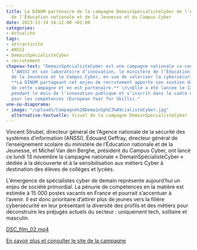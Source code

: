 ```yaml
---
title: La DINUM partenaire de la campagne DemainSpécialisteCyber de l'ANSSI, du ministère
  de l'Éducation nationale et de la Jeunesse et du Campus Cyber
date: 2023-11-14 16:12:00 +01:00
categories:
- Actualité
tags:
- attractivité
- ANSSI
- DemainSpécialisteCyber
- recrutement
chapeau-text: "DemainSpécialisteCyber est une campagne nationale co-construite par
  l’ANSSI et son laboratoire d’innovation, le ministère de l’Éducation nationale et
  de la Jeunesse et le Campus Cyber, en vue de valoriser la cybersécurité et ses métiers.
  **La DINUM partageant cet enjeu de recrutement apporte son soutien dans la diffusion
  de cette campagne et en est partenaire.** \n\nElle a été lancée le 13 novembre 2023,
  pendant le mois de l’innovation publique et s’inscrit dans le cadre de l’année européenne
  pour les compétences (European Year for Skills)."
une-ou-diaporama:
- image: "/uploads/Campagne%20DemainSp%C3%A9cialisteCyber.jpg"
  alternative-textuelle: Visuel de la campagne DemainSpécialisteCyber
---
```


Vincent Strubel, directeur général de l’Agence nationale de la sécurité des systèmes d’information (ANSSI), Édouard Geffray, directeur général de l’enseignement scolaire du ministère de l’Éducation nationale et de la Jeunesse, et Michel Van den Berghe, président du Campus Cyber, ont lancé ce lundi 13 novembre la campagne nationale « DemainSpécialisteCyber » dédiée à la découverte et à la sensibilisation aux métiers Cyber à destination des élèves de collèges et lycées.

L’émergence de spécialistes cyber de demain représente aujourd’hui un enjeu de société primordial. La pénurie de compétences en la matière est estimée à 15 000 postes vacants en France et pourrait s’accentuer à l’avenir. Il est donc prioritaire d’attirer plus de jeunes vers la filière cybersécurité en leur présentant la diversité des profils et des métiers pour déconstruire les préjugés actuels du secteur : uniquement tech, solitaire et masculin. 

[DSC_film_02.mp4](/uploads/DSC_film_02.mp4)

<div class="lien-important"><p><a href="https://www.demainspecialistecyber.fr/">En savoir plus et consulter le site de la campagne</a></p></div>
